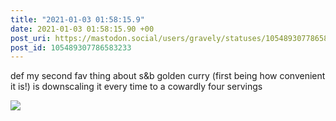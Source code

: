 ```yaml
---
title: "2021-01-03 01:58:15.9"
date: 2021-01-03 01:58:15.90 +00
post_uri: https://mastodon.social/users/gravely/statuses/105489307786583233
post_id: 105489307786583233
---
```

def my second fav thing about s&b golden curry (first being how convenient it is!) is downscaling it every time to a cowardly four servings


![](/images/105489307751074939.jpg)

